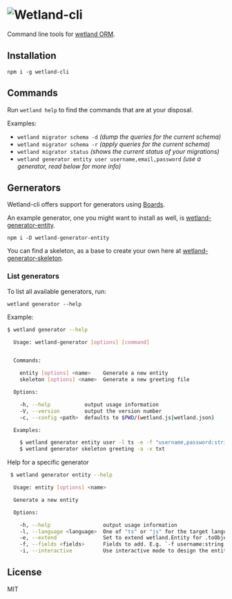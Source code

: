 # ![Wetland-cli](https://cdn.rawgit.com/SpoonX/wetland/391040eba795183550bfff01d7c0ca56d01b5530/wetland.svg)

Command line tools for [wetland ORM](https://wetland.spoonx.org).

## Installation

`npm i -g wetland-cli`

## Commands

Run `wetland help` to find the commands that are at your disposal.

Examples:

* `wetland migrator schema -d` _(dump the queries for the current schema)_
* `wetland migrator schema -r` _(apply queries for the current schema)_
* `wetland migrator status` _(shows the current status of your migrations)_
* `wetland generator entity user username,email,password` _(use a generator, read below for more info)_

## Gernerators

Wetland-cli offers support for generators using [Boards](https://github.com/SpoonX/boards).

An example generator, one you might want to install as well, is [wetland-generator-entity](https://github.com/SpoonX/wetland-generator-entity).

`npm i -D wetland-generator-entity`

You can find a skeleton, as a base to create your own here at [wetland-generator-skeleton](https://github.com/SpoonX/wetland-generator-skeleton).

### List generators

To list all available generators, run:

`wetland generator --help`

Example:

```bash
$ wetland generator --help

  Usage: wetland-generator [options] [command]


  Commands:

    entity [options] <name>    Generate a new entity
    skeleton [options] <name>  Generate a new greeting file

  Options:

    -h, --help           output usage information
    -V, --version        output the version number
    -c, --config <path>  defaults to $PWD/(wetland.js|wetland.json)

  Examples:

    $ wetland generator entity user -l ts -e -f "username,password:string,email:field({type: text, size: 255})"
    $ wetland generator skeleton greeting -a -x txt
```

Help for a specific generator

```bash
 $ wetland generator entity --help

  Usage: entity [options] <name>

  Generate a new entity

  Options:

    -h, --help                 output usage information
    -l, --language <language>  One of "ts" or "js" for the target language (defaults to js)
    -e, --extend               Set to extend wetland.Entity for .toObject (defaults to false)
    -f, --fields <fields>      Fields to add. E.g. `-f username:string,password:string`
    -i, --interactive          Use interactive mode to design the entity
```

## License

MIT
